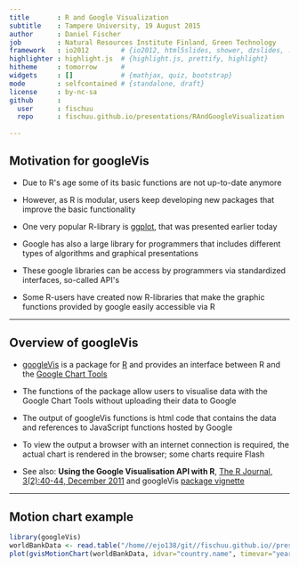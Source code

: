 ```yaml
---
title       : R and Google Visualization
subtitle    : Tampere University, 19 August 2015
author      : Daniel Fischer
job         : Natural Resources Institute Finland, Green Technology
framework   : io2012        # {io2012, html5slides, shower, dzslides, ...}
highlighter : highlight.js  # {highlight.js, prettify, highlight}
hitheme     : tomorrow      # 
widgets     : []            # {mathjax, quiz, bootstrap}
mode        : selfcontained # {standalone, draft}
license     : by-nc-sa
github      :
  user      : fischuu
  repo      : fischuu.github.io/presentations/RAndGoogleVisualization
             
---
```


## Motivation for googleVis

* Due to R's age some of its basic functions are not up-to-date anymore

* However, as R is modular, users keep developing new packages that improve the basic functionality

* One very popular R-library is [ggplot](http://http://ggplot2.org/), that was presented earlier today

* Google has also a large library for programmers that includes different types of algorithms and graphical presentations

* These google libraries can be access by programmers via standardized interfaces, so-called API's

* Some R-users have created now R-libraries that make the graphic functions provided by google easily accessible via R



--- 

## Overview of googleVis

* [googleVis](http://code.google.com/p/google-motion-charts-with-r/) is a package for [R](http://www.r-poject.org/) and provides an interface between R and the [Google Chart Tools](https://developers.google.com/chart/)

* The functions of the package allow users to visualise data with the Google Chart Tools without uploading their data to Google

* The output of googleVis functions is html code that contains the data and references to JavaScript functions hosted by Google

* To view the output a browser with an internet connection is required, the actual chart is rendered in the browser; some charts require Flash

* See also: **Using the Google Visualisation API with R**, 
  [The R Journal, 3(2):40-44, December 2011](http://journal.r-project.org/archive/2011-2/RJournal_2011-2_Gesmann+de~Castillo.pdf) and googleVis [package vignette](http://cran.r-project.org/web/packages/googleVis/vignettes/googleVis.pdf)

---

## Motion chart example


```r
library(googleVis)
worldBankData <- read.table("/home//ejo138/git//fischuu.github.io//presentations//RAndGoogleVisualization/worldBankData.Rda")
plot(gvisMotionChart(worldBankData, idvar="country.name", timevar="year", options=list(width=800, height=500)))
```

